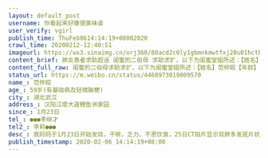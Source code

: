 ```yaml
---
layout: default_post
username: 你看起来好像很美味诶
user_verify: vgirl
publish_time: ThuFeb0614:14:19+08002020
crawl_time: 20200212-12:40:51
imageurl: https://wx3.sinaimg.cn/orj360/80acd2c0ly1gbmnkmwtfxj20u01hctb5.jpg,https://wx1.sinaimg.cn/orj360/80acd2c0ly1gbmnkna51sj20u01hcwir.jpg
content_brief: 肺炎患者求助超话 闺蜜的二伯母 求助求扩，以下为闺蜜堂姐所述：【姓名】范仲姣【年龄】59岁(有基础病及轻微脑梗)【所在城市】湖北武汉【所在小区、社区】汉阳江堤大道鲤鱼洲家园【患病时间】1月23日【联系方式】●●●李继才【其他紧急联系人】李莉●●●【病情描述】 我妈妈于 ...全文
content_full_raw: 闺蜜的二伯母求助求扩，以下为闺蜜堂姐所述：【姓名】范仲姣【年龄】59岁(有基础病及轻微脑梗)【所在城市】湖北武汉【所在小区、社区】汉阳江堤大道鲤鱼洲家园【患病时间】1月23日【联系方式】●●●李继才【其他紧急联系人】李莉●●●【病情描述】我妈妈于1月23日开始发烧，干咳，乏力，不思饮食，25日CT拍片显示双肺多发斑片状感染病灶，之后一直在汉阳中医院打针吃药，然后进行居家隔离，直到今天也无明显好转！2月5日再次去中医院拍CT显示双肺外带散在多发斑片样感染性病变，被确诊为新冠肺炎，医生建议住院隔离治疗！我们几个儿女之前就通报了社区，把相关诊断信息资料也报了上去，直到今天也没得到回复，其间我们也一直在积极联系各个医院，不是电话占线就是被告知没有床位，需要等待，让我们先进行居家隔离，事实证明，居家隔离并没有效果，而且我妈妈有基础病，轻微脑梗，现在在社区治疗越拖越严重，恳请广大网友帮我扩散出去，希望能引起有关部门的重视，从而尽快安排我妈妈住院治疗，本人在此代表我全家对您们感激不尽，谢谢！
status_url: https://m.weibo.cn/status/4468973019809570
name_: 范仲姣
age_: 59岁(有基础病及轻微脑梗)
city_: 湖北武汉
address_: 汉阳江堤大道鲤鱼洲家园
since_: 1月23日
tel_: ●●●李继才
tel2_: 李莉●●●
desc_: 我妈妈于1月23日开始发烧，干咳，乏力，不思饮食，25日CT拍片显示双肺多发斑片状感染病灶，之后一直在汉阳中医院打针吃药，然后进行居家隔离，直到今天也无明显好转！2月5日再次去中医院拍CT显示双肺外带散在多发斑片样感染性病变，被确诊为新冠肺炎，医生建议住院隔离治疗！我们几个儿女之前就通报了社区，把相关诊断信息资料也报了上去，直到今天也没得到回复，其间我们也一直在积极联系各个医院，不是电话占线就是被告知没有床位，需要等待，让我们先进行居家隔离，事实证明，居家隔离并没有效果，而且我妈妈有基础病，轻微脑梗，现在在社区治疗越拖越严重，恳请广大网友帮我扩散出去，希望能引起有关部门的重视，从而尽快安排我妈妈住院治疗，本人在此代表我全家对您们感激不尽，谢谢！
publish_timestamp: 2020-02-06 14:14:19+08:00
---
```


